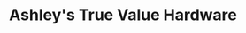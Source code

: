 ---
title: "Ashley's True Value Hardware"
url: /pueblo/ashleys-true-value-hardware/
shop: Eisenwaren
---